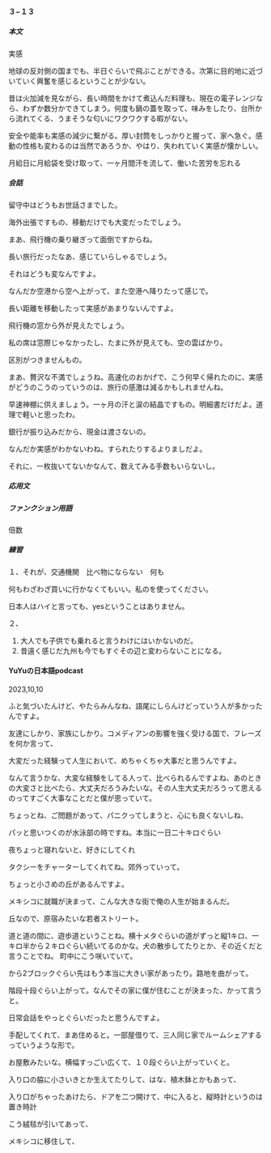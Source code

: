#### ３−１３

##### 本文

実感

地球の反対側の国までも、半日ぐらいで飛ぶことができる。次第に目的地に近づいていく興奮を感じるということが少ない。

昔は火加減を見ながら、長い時間をかけて煮込んだ料理も、現在の電子レンジなら、わずか数分かできてしまう。何度も鍋の蓋を取って、味みをしたり、台所から流れてくる、うまそうな匂いにワクワクする暇がない。

安全や能率も実感の減少に繋がる。厚い封筒をしっかりと握って、家へ急ぐ。感動の性格も変わるのは当然であろうか、やはり、失われていく実感が懐かしい。

月給日に月給袋を受け取って、一ヶ月間汗を流して、働いた苦労を忘れる

##### 会話

留守中はどうもお世話さまでした。

海外出張ですもの、移動だけでも大変だったでしょう。

まあ、飛行機の乗り継ぎって面倒ですからね。

長い旅行だったなあ、感じていらしゃるでしょう。

それはどうも変なんですよ。

なんだか空港から空へ上がって、また空港へ降りたって感じで。

長い距離を移動したって実感があまりないんですよ。

飛行機の窓から外が見えたでしょう。

私の席は窓際じゃなかったし、たまに外が見えても、空の雲ばかり。

区別がつきませんもの。

まあ、贅沢な不満でしょうね。高速化のおかげで、こう何早く帰れたのに、実感がどうのこうのっていうのは、旅行の感激は減るかもしれませんね。

早速神棚に供えましょう。一ヶ月の汗と涙の結晶ですもの。明細書だけだよ。道理で軽いと思ったわ。

銀行が振り込みだから、現金は渡さないの。

なんだか実感がわかないわね。すられたりするよりましだよ。

それに、一枚抜いてないかなんて、数えてみる手数もいらないし。

##### 応用文

##### ファンクション用語

倍数

##### 練習

１、それが、交通機関　比べ物にならない　何も

何もわざわざ買いに行かなくてもいい。私のを使ってください。　　

日本人はハイと言っても、yesということはありません。　　

２、

1. 大人でも子供でも乗れると言うわけにはいかないのだ。
2. 昔遠く感じだ九州も今でもすぐその辺と変わらないことになる。

#### YuYuの日本語podcast

2023,10,10

ふと気づいたんけど、やたらみんなね、語尾にしらんけどっていう人が多かったんですよ。

友達にしかり、家族にしかり。コメディアンの影響を強く受ける国で、フレーズを何か言って、

大変だった経験って人生において、めちゃくちゃ大事だと思うんですよ。

なんて言うかな、大変な経験をしてる人って、比べられるんですよね、あのときの大変さと比べたら、大丈夫だろうみたいな。その人生大丈夫だろうって思えるのってすごく大事なことだと僕が思っていて。

ちょっとね、ご問題があって、パニクってしまうと、心にも良くないしね、

パッと思いつくのが水泳部の時ですね。本当に一日二十キロぐらい

夜ちょっと寝れないと、好きにしてくれ

タクシーをチャーターしてくれてね。郊外っていって。

ちょっと小さめの丘があるんですよ。

メキシコに就職が決まって、こんな大きな街で俺の人生が始まるんだ。

丘なので、原宿みたいな若者ストリート。

道と道の間に、遊歩道ということね。横十メタぐらいの道がずっと縦1キロ、一キロ半から２キロぐらい続いてるのかな。犬の散歩してたりとか、その近くだと言うことでね。 町中にこう咲いていて。

から2ブロックぐらい先はもう本当に大きい家があったり。路地を曲がって。

階段十段ぐらい上がって。なんでその家に僕が住むことが決まった、かって言うと。

日常会話をやっとぐらいだったと思うんですよ。

手配してくれて、まあ住めると。一部屋借りて、三人同じ家でルームシェアするっていうような形で。

お屋敷みたいな。横幅すっごい広くて、１０段ぐらい上がっていくと。

入り口の脇に小さいきとか生えてたりして、はな、植木鉢とかもあって、

入り口がちゃったあけたら、ドアを二つ開けて、中に入ると、縦時計というのは置き時計

こう絨毯が引いてあって、

メキシコに移住して、